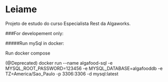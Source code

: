 # Leiame

Projeto de estudo do curso Especialista Rest da Algaworks.



###For developement only:

#####Run mySql in docker:

Run docker compose

(@Deprecated) docker run --name algafood-sql -e MYSQL_ROOT_PASSWORD=123456 -e MYSQL_DATABASE=algafooddb -e TZ=America/Sao_Paulo -p 3306:3306 -d mysql:latest


